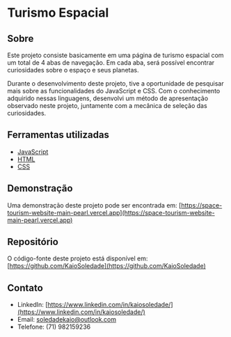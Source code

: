 # Turismo Espacial

## Sobre

Este projeto consiste basicamente em uma página de turismo espacial com um total de 4 abas de navegação. Em cada aba, será possível encontrar curiosidades sobre o espaço e seus planetas.

Durante o desenvolvimento deste projeto, tive a oportunidade de pesquisar mais sobre as funcionalidades do JavaScript e CSS. Com o conhecimento adquirido nessas linguagens, desenvolvi um método de apresentação observado neste projeto, juntamente com a mecânica de seleção das curiosidades.

## Ferramentas utilizadas

- [JavaScript](https://developer.mozilla.org/pt-BR/docs/Web/JavaScript)
- [HTML](https://developer.mozilla.org/pt-BR/docs/Web/HTML)
- [CSS](https://developer.mozilla.org/pt-BR/docs/Web/CSS)

## Demonstração

Uma demonstração deste projeto pode ser encontrada em: [https://space-tourism-website-main-pearl.vercel.app](https://space-tourism-website-main-pearl.vercel.app)

## Repositório

O código-fonte deste projeto está disponível em: [https://github.com/KaioSoledade](https://github.com/KaioSoledade)

## Contato

- LinkedIn: [https://www.linkedin.com/in/kaiosoledade/](https://www.linkedin.com/in/kaiosoledade/)
- Email: soledadekaio@outlook.com
- Telefone: (71) 982159236